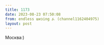 ```yaml
---
title: 1173
date: 2023-08-23 07:50:08
from: endless шизing ⍼ (channel1162404975)
layout: post
---
```


Москва:)
